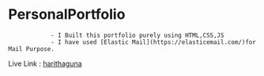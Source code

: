 # PersonalPortfolio
                - I Built this portfolio purely using HTML,CSS,JS 
                - I have used [Elastic Mail](https://elasticemail.com/)for Mail Purpose.
Live Link :  [harithaguna](https://harithaguna.github.io/PersonalPortfolio/)
                 
